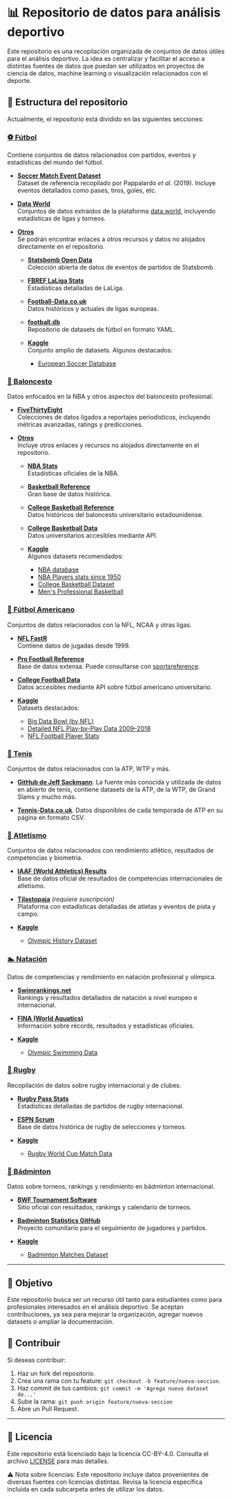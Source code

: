 # 📊 Repositorio de datos para análisis deportivo

Este repositorio es una recopilación organizada de conjuntos de datos útiles para el análisis deportivo. La idea es centralizar y facilitar el acceso a distintas fuentes de datos que puedan ser utilizados en proyectos de ciencia de datos, machine learning o visualización relacionados con el deporte.

## 📁 Estructura del repositorio

Actualmente, el repositorio está dividido en las siguientes secciones:

### [⚽ Fútbol](/Fútbol/)

Contiene conjuntos de datos relacionados con partidos, eventos y estadísticas del mundo del fútbol.

- [**Soccer Match Event Dataset**](/Fútbol/Soccer%20match%20event%20dataset/)  
  Dataset de referencia recopilado por Pappalardo *et al.* (2019). Incluye eventos detallados como pases, tiros, goles, etc.

- [**Data World**](/Fútbol/Data%20World/)  
  Conjuntos de datos extraídos de la plataforma [data.world](https://data.world), incluyendo estadísticas de ligas y torneos.

- [**Otros**](/Fútbol/)  
  Se podrán encontrar enlaces a otros recursos y datos no alojados directamente en el repositorio.

  - [**Statsbomb Open Data**](https://github.com/statsbomb/open-data/tree/master)  
    Colección abierta de datos de eventos de partidos de Statsbomb.

  - [**FBREF LaLiga Stats**](https://fbref.com/en/comps/12/stats/La-Liga-Stats)  
    Estadísticas detalladas de LaLiga. 

  - [**Football-Data.co.uk**](https://www.football-data.co.uk/)  
    Datos históricos y actuales de ligas europeas.

  - [**football.db**](https://github.com/openfootball)  
    Repositorio de datasets de fútbol en formato YAML.

  - [**Kaggle**](https://www.kaggle.com/)  
    Conjunto amplio de datasets. Algunos destacados:
    - [European Soccer Database](https://www.kaggle.com/datasets/hugomathien/soccer/data)


### [🏀 Baloncesto](/Baloncesto/)

Datos enfocados en la NBA y otros aspectos del baloncesto profesional.

- [**FiveThirtyEight**](/Baloncesto/fivethirtyeight/)  
  Colecciones de datos ligados a reportajes periodísticos, incluyendo métricas avanzadas, ratings y predicciones.

- [**Otros**](/Baloncesto/)  
  Incluye otros enlaces y recursos no alojados directamente en el repositorio.
  - [**NBA Stats**](https://www.nba.com/stats/)  
    Estadísticas oficiales de la NBA.

  - [**Basketball Reference**](https://www.basketball-reference.com/)  
    Gran base de datos histórica.

  - [**College Basketball Reference**](https://www.sports-reference.com/cbb/)  
    Datos históricos del baloncesto universitario estadounidense.

  - [**College Basketball Data**](https://collegebasketballdata.com/)  
    Datos universitarios accesibles mediante API.

  - [**Kaggle**](https://www.kaggle.com/)  
    Algunos datasets recomendados:
    - [NBA database](https://www.kaggle.com/datasets/wyattowalsh/basketball)
    - [NBA Players stats since 1950](https://www.kaggle.com/datasets/drgilermo/nba-players-stats)
    - [College Basketball Dataset](https://www.kaggle.com/datasets/andrewsundberg/college-basketball-dataset)
    - [Men's Professional Basketball](https://www.kaggle.com/datasets/open-source-sports/mens-professional-basketball)

### [🏈 Fútbol Americano](/Fútbol%20americano/)

Conjuntos de datos relacionados con la NFL, NCAA y otras ligas.

- [**NFL FastR**](https://github.com/nflverse/nflfastR)  
  Contiene datos de jugadas desde 1999.

- [**Pro Football Reference**](https://www.pro-football-reference.com/)  
  Base de datos extensa. Puede consultarse con [sportsreference](https://pypi.org/project/sportsreference/).

- [**College Football Data**](https://collegefootballdata.com/)  
  Datos accesibles mediante API sobre fútbol americano universitario.

- [**Kaggle**](https://www.kaggle.com/)  
  Datasets destacados:
  - [Big Data Bowl (by NFL)](https://www.kaggle.com/competitions/nfl-big-data-bowl-2023/)
  - [Detailed NFL Play-by-Play Data 2009–2018](https://www.kaggle.com/datasets/maxhorowitz/nflplaybyplay2009to2016)
  - [NFL Football Player Stats](https://www.kaggle.com/datasets/zynicide/nfl-football-player-stats)

### [🎾 Tenis](/Tenis/)

Conjuntos de datos relacionados con la ATP, WTP y más.

- [**GitHub de Jeff Sackmann**](https://github.com/JeffSackmann). La fuente más conocida y utilizada de datos en abierto de tenis, contiene datasets de la ATP, de la WTP, de Grand Slams y mucho más.

 - [**Tennis-Data.co.uk**](http://www.tennis-data.co.uk/alldata.php). Datos disponibles de cada temporada de ATP en su página  en formato CSV. 


### [🏃 Atletismo](/Atletismo/)

Conjuntos de datos relacionados con rendimiento atlético, resultados de competencias y biometría.

- [**IAAF (World Athletics) Results**](https://worldathletics.org/results)  
  Base de datos oficial de resultados de competencias internacionales de atletismo.

- [**Tilastopaja**](https://www.tilastopaja.eu/) *(requiere suscripción)*  
  Plataforma con estadísticas detalladas de atletas y eventos de pista y campo.

- [**Kaggle**](https://www.kaggle.com/)  
  - [Olympic History Dataset](https://www.kaggle.com/datasets/heesoo37/120-years-of-olympic-history-athletes-and-results)

### [🏊 Natación](/Natación/)

Datos de competencias y rendimiento en natación profesional y olímpica.

- [**Swimrankings.net**](https://www.swimrankings.net/)  
  Rankings y resultados detallados de natación a nivel europeo e internacional.

- [**FINA (World Aquatics)**](https://www.worldaquatics.com/)  
  Información sobre récords, resultados y estadísticas oficiales.

- [**Kaggle**](https://www.kaggle.com/)  
  - [Olympic Swimming Data](https://www.kaggle.com/datasets/the-guardian/olympic-swimming-data)

### [🏉 Rugby](/Rugby/)

Recopilación de datos sobre rugby internacional y de clubes.

- [**Rugby Pass Stats**](https://www.rugbypass.com/stats/)  
  Estadísticas detalladas de partidos de rugby internacional.

- [**ESPN Scrum**](http://www.espnscrum.com/)  
  Base de datos histórica de rugby de selecciones y torneos.

- [**Kaggle**](https://www.kaggle.com/)  
  - [Rugby World Cup Match Data](https://www.kaggle.com/datasets/markconnelly/rugby-world-cup)

### [🏸 Bádminton](/Bádminton/)

Datos sobre torneos, rankings y rendimiento en bádminton internacional.

- [**BWF Tournament Software**](https://bwf.tournamentsoftware.com/)  
  Sitio oficial con resultados, rankings y calendario de torneos.

- [**Badminton Statistics GitHub**](https://github.com/bwfprofile/bwfstats)  
  Proyecto comunitario para el seguimiento de jugadores y partidos.

- [**Kaggle**](https://www.kaggle.com/)  
  - [Badminton Matches Dataset](https://www.kaggle.com/datasets/saurav9786/badminton-dataset)

---

## 🧭 Objetivo

Este repositorio busca ser un recurso útil tanto para estudiantes como para profesionales interesados en el análisis deportivo. Se aceptan contribuciones, ya sea para mejorar la organización, agregar nuevos datasets o ampliar la documentación.

## 🚀 Contribuir

Si deseas contribuir:

1. Haz un fork del repositorio.
2. Crea una rama con tu feature: `git checkout -b feature/nueva-seccion`.
3. Haz commit de tus cambios: `git commit -m 'Agrega nuevo dataset de...'`
4. Sube la rama: `git push origin feature/nueva-seccion`
5. Abre un Pull Request.

---

## 📜 Licencia

Este repositorio está licenciado bajo la licencia CC-BY-4.0. Consulta el archivo [LICENSE](./LICENSE) para más detalles.

⚠️ Nota sobre licencias: Este repositorio incluye datos provenientes de diversas fuentes con licencias distintas. Revisa la licencia específica incluida en cada subcarpeta antes de utilizar los datos.
